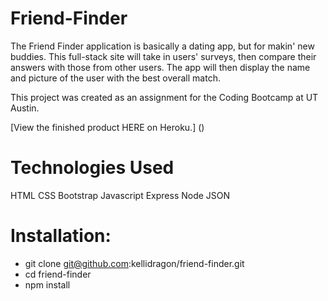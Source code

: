 # Friend-Finder #

The Friend Finder application is basically a dating app, but for makin' new buddies. This full-stack site will take in users' surveys, then compare their answers with those from other users. The app will then display the name and picture of the user with the best overall match.

This project was created as an assignment for the Coding Bootcamp at UT Austin.

[View the finished product HERE on Heroku.] ()

# Technologies Used #
HTML
CSS
Bootstrap
Javascript
Express
Node
JSON

# Installation: #

+ git clone git@github.com:kellidragon/friend-finder.git
+ cd friend-finder
+ npm install
